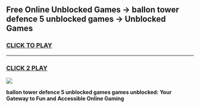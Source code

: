 
## Free Online Unblocked Games → ballon tower defence 5 unblocked games → Unblocked Games
<h3>
<a href="https://premium.freeplayer.one?title=ballon_tower_defence_5_unblocked_games&ref=21F">CLICK TO PLAY</a></h3>
<hr>

<h3>
<a href="https://premium.freeplayer.one?title=ballon_tower_defence_5_unblocked_games&ref=21F">CLICK 2 PLAY</a>
  
</h3>

<a href="https://premium.freeplayer.one?title=ballon_tower_defence_5_unblocked_games&ref=21F/"><img src="https://clearcache.store/games.png"></a>


**ballon tower defence 5 unblocked games games unblocked: Your Gateway to Fun and Accessible Online Gaming**
